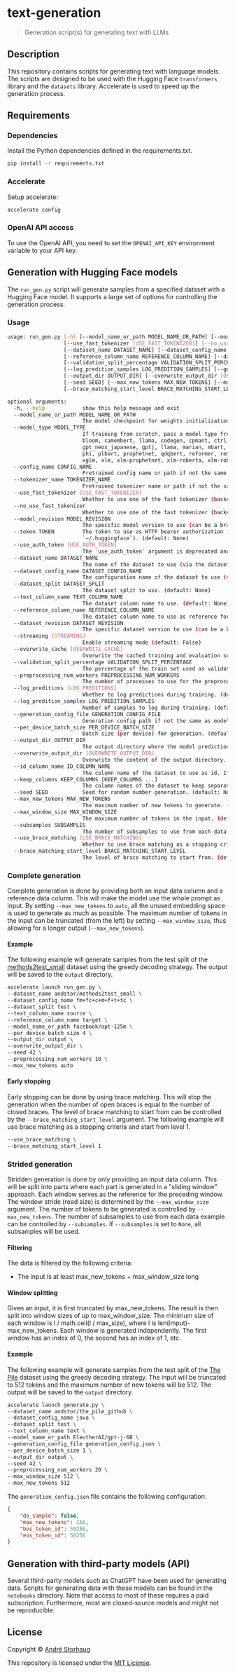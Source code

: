# text-generation
> Generation script(s) for generating text with LLMs

## Description
This repository contains scripts for generating text with language models. The scripts are designed to be used with the Hugging Face `transformers` library and the `datasets` library. Accelerate is used to speed up the generation process.

## Requirements

### Dependencies
Install the Python dependencies defined in the requirements.txt.
```bash
pip install -r requirements.txt
```

### Accelerate
Setup accelerate:
```bash
accelerate config
```

### OpenAI API access
To use the OpenAI API, you need to set the `OPENAI_API_KEY` environment variable to your API key.

## Generation with Hugging Face models
The `run_gen.py` script will generate samples from a specified dataset with a Hugging Face model. It supports a large set of options for controlling the generation process.

### Usage

```bash
usage: run_gen.py [-h] [--model_name_or_path MODEL_NAME_OR_PATH] [--model_type MODEL_TYPE] [--config_name CONFIG_NAME] [--tokenizer_name TOKENIZER_NAME]
                  [--use_fast_tokenizer [USE_FAST_TOKENIZER]] [--no_use_fast_tokenizer] [--model_revision MODEL_REVISION] [--token TOKEN] [--use_auth_token [USE_AUTH_TOKEN]]
                  [--dataset_name DATASET_NAME] [--dataset_config_name DATASET_CONFIG_NAME] [--dataset_split DATASET_SPLIT] [--text_column_name TEXT_COLUMN_NAME]
                  [--reference_column_name REFERENCE_COLUMN_NAME] [--dataset_revision DATASET_REVISION] [--streaming [STREAMING]] [--overwrite_cache [OVERWRITE_CACHE]]
                  [--validation_split_percentage VALIDATION_SPLIT_PERCENTAGE] [--preprocessing_num_workers PREPROCESSING_NUM_WORKERS] [--log_preditions [LOG_PREDITIONS]]
                  [--log_predition_samples LOG_PREDITION_SAMPLES] [--generation_config_file GENERATION_CONFIG_FILE] [--per_device_batch_size PER_DEVICE_BATCH_SIZE]
                  [--output_dir OUTPUT_DIR] [--overwrite_output_dir [OVERWRITE_OUTPUT_DIR]] [--id_column_name ID_COLUMN_NAME] [--keep_columns KEEP_COLUMNS [KEEP_COLUMNS ...]]
                  [--seed SEED] [--max_new_tokens MAX_NEW_TOKENS] [--max_window_size MAX_WINDOW_SIZE] [--subsamples SUBSAMPLES] [--use_brace_matching [USE_BRACE_MATCHING]]
                  [--brace_matching_start_level BRACE_MATCHING_START_LEVEL]

optional arguments:
  -h, --help            show this help message and exit
  --model_name_or_path MODEL_NAME_OR_PATH
                        The model checkpoint for weights initialization. Do not set if you want to train a model from scratch. (default: None)
  --model_type MODEL_TYPE
                        If training from scratch, pass a model type from the list: bart, bert, bert-generation, big_bird, bigbird_pegasus, biogpt, blenderbot, blenderbot-small,
                        bloom, camembert, llama, codegen, cpmant, ctrl, data2vec-text, electra, ernie, falcon, fuyu, git, gpt2, gpt2, gpt_bigcode, gpt_neo, gpt_neox,
                        gpt_neox_japanese, gptj, llama, marian, mbart, mega, megatron-bert, mistral, mixtral, mpt, musicgen, mvp, open-llama, openai-gpt, opt, pegasus, persimmon,
                        phi, plbart, prophetnet, qdqbert, reformer, rembert, roberta, roberta-prelayernorm, roc_bert, roformer, rwkv, speech_to_text_2, transfo-xl, trocr, whisper,
                        xglm, xlm, xlm-prophetnet, xlm-roberta, xlm-roberta-xl, xlnet, xmod (default: None)
  --config_name CONFIG_NAME
                        Pretrained config name or path if not the same as model_name (default: None)
  --tokenizer_name TOKENIZER_NAME
                        Pretrained tokenizer name or path if not the same as model_name (default: None)
  --use_fast_tokenizer [USE_FAST_TOKENIZER]
                        Whether to use one of the fast tokenizer (backed by the tokenizers library) or not. (default: True)
  --no_use_fast_tokenizer
                        Whether to use one of the fast tokenizer (backed by the tokenizers library) or not. (default: False)
  --model_revision MODEL_REVISION
                        The specific model version to use (can be a branch name, tag name or commit id). (default: main)
  --token TOKEN         The token to use as HTTP bearer authorization for remote files. If not specified, will use the token generated when running `huggingface-cli login` (stored in
                        `~/.huggingface`). (default: None)
  --use_auth_token [USE_AUTH_TOKEN]
                        The `use_auth_token` argument is deprecated and will be removed in v4.34. Please use `token` instead. (default: None)
  --dataset_name DATASET_NAME
                        The name of the dataset to use (via the datasets library). (default: None)
  --dataset_config_name DATASET_CONFIG_NAME
                        The configuration name of the dataset to use (via the datasets library). (default: None)
  --dataset_split DATASET_SPLIT
                        The dataset split to use. (default: None)
  --text_column_name TEXT_COLUMN_NAME
                        The dataset column name to use. (default: None)
  --reference_column_name REFERENCE_COLUMN_NAME
                        The dataset column name to use as reference for the target sequence. (default: None)
  --dataset_revision DATASET_REVISION
                        The specific dataset version to use (can be a branch name, tag name or commit id). (default: main)
  --streaming [STREAMING]
                        Enable streaming mode (default: False)
  --overwrite_cache [OVERWRITE_CACHE]
                        Overwrite the cached training and evaluation sets (default: False)
  --validation_split_percentage VALIDATION_SPLIT_PERCENTAGE
                        The percentage of the train set used as validation set in case there is no validation split (default: 5)
  --preprocessing_num_workers PREPROCESSING_NUM_WORKERS
                        The number of processes to use for the preprocessing. (default: None)
  --log_preditions [LOG_PREDITIONS]
                        Whether to log predictions during training. (default: False)
  --log_predition_samples LOG_PREDITION_SAMPLES
                        Number of samples to log during training. (default: 10)
  --generation_config_file GENERATION_CONFIG_FILE
                        Generation config path if not the same as model_name. (default: None)
  --per_device_batch_size PER_DEVICE_BATCH_SIZE
                        Batch size (per device) for generation. (default: 8)
  --output_dir OUTPUT_DIR
                        The output directory where the model predictions and checkpoints will be written. (default: None)
  --overwrite_output_dir [OVERWRITE_OUTPUT_DIR]
                        Overwrite the content of the output directory. Use this to continue training if output_dir points to a checkpoint directory. (default: False)
  --id_column_name ID_COLUMN_NAME
                        The column name of the dataset to use as id. If not provided, the index will be used. (default: None)
  --keep_columns KEEP_COLUMNS [KEEP_COLUMNS ...]
                        The column names of the dataset to keep separate by commas. If not provided, all columns will be removed. (default: None)
  --seed SEED           Seed for random number generation. (default: None)
  --max_new_tokens MAX_NEW_TOKENS
                        The maximum number of new tokens to generate. (default: None)
  --max_window_size MAX_WINDOW_SIZE
                        The maximum number of tokens in the input. (default: None)
  --subsamples SUBSAMPLES
                        The number of subsamples to use from each data example. Randomly selected. None means use all. (default: None)
  --use_brace_matching [USE_BRACE_MATCHING]
                        Whether to use brace matching as a stopping criteria. (default: False)
  --brace_matching_start_level BRACE_MATCHING_START_LEVEL
                        The level of brace matching to start from. (default: 0)
```

### Complete generation
Complete generation is done by providing both an input data column and a reference data column. This will make the model use the whole prompt as input. By setting `--max_new_tokens` to `auto`, all the unused embedding space is used to generate as much as possible. The maximum number of tokens in the input can be truncated (from the left) by setting `--max_window_size`, thus allowing for a longer output (`--max_new_tokens`).

#### Example
The following example will generate samples from the test split of the [methods2test_small](https://huggingface.co/datasets/andstor/methods2test_small) dataset using the greedy decoding strategy. The output will be saved to the `output` directory.

```bash
accelerate launch run_gen.py \
--dataset_name andstor/methods2test_small \
--dataset_config_name fm+fc+c+m+f+t+tc \
--dataset_split test \
--text_column_name source \
--reference_column_name target \
--model_name_or_path facebook/opt-125m \
--per_device_batch_size 4 \
--output_dir output \
--overwrite_output_dir \
--seed 42 \
--preprocessing_num_workers 10 \
--max_new_tokens auto
```

#### Early stopping
Early stopping can be done by using brace matching. This will stop the generation when the number of open braces is equal to the number of closed braces. The level of brace matching to start from can be controlled by the `--brace_matching_start_level` argument. The following example will use brace matching as a stopping criteria and start from level 1.

```bash
--use_brace_matching \
--brace_matching_start_level 1
```

### Strided generation
Stridden generation is done by only providing an input data column. This will be split into parts where each part is generated in a "sliding window" approach. Each window serves as the reference for the preceding window. The window stride (read size) is determined by the `--max_window_size` argument. The number of tokens to be generated is controlled by `--max_new_tokens`. The number of subsamples to use from each data example can be controlled by `--subsamples`. If `--subsamples` is set to `None`, all subsamples will be used.

#### Filtering
The data is filtered by the following criteria:
- The input is at least max_new_tokens + max_window_size long

#### Window splitting
Given an input, it is first truncated by max_new_tokens. The result is then split into window sizes of up to max_window_size. The minimum size of each window is l / math.ceil(l / max_size), where l is len(imput)-max_new_tokens. Each window is generated independently. The first window has an index of 0, the second has an index of 1, etc.

#### Example
The following example will generate samples from the test split of the [The Pile](https://pile.eleuther.ai/) dataset using the greedy decoding strategy. The input will be truncated to 512 tokens and the maximum number of new tokens will be 512. The output will be saved to the `output` directory.


```bash
accelerate launch generate.py \
--dataset_name andstor/the_pile_github \
--dataset_config_name java \
--dataset_split test \
--text_column_name text \
--model_name_or_path EleutherAI/gpt-j-6B \
--generation_config_file generation_config.json \
--per_device_batch_size 1 \
--output_dir output \
--seed 42 \
--preprocessing_num_workers 20 \
--max_window_size 512 \
--max_new_tokens 512
```

The `generation_config.json` file contains the following configuration:
```json
{
    "do_sample": false,
    "max_new_tokens": 256,
    "bos_token_id": 50256,
    "eos_token_id": 50256
}
```


## Generation with third-party models (API)
Several third-party models such as ChatGPT have been used for generating data. Scripts for generating data with these models can be found in the `notebooks` directory. Note that access to most of these requires a paid subscription. Furthermore, most are closed-source models and might not be reproducible. 


## License

Copyright © [André Storhaug](https://github.com/andstor)

This repository is licensed under the [MIT License](https://github.com/andstor/verified-smart-contracts/blob/main/LICENSE).
